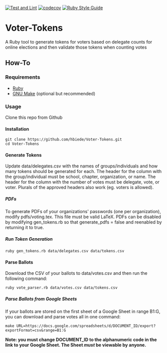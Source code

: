 [![Test and Lint](https://github.com/hbiede/Voter-Tokens/actions/workflows/main.yaml/badge.svg)](https://github.com/hbiede/Voter-Tokens/actions/workflows/main.yaml)
[![codecov](https://codecov.io/gh/hbiede/Voter-Tokens/graph/badge.svg)](https://codecov.io/gh/hbiede/Voter-Tokens)
[![Ruby Style Guide](https://img.shields.io/badge/code_style-rubocop-brightgreen.svg)](https://github.com/rubocop/rubocop)

# Voter-Tokens
A Ruby tool to generate tokens for voters based on delegate counts for online elections
and then validate those tokens when counting votes

## How-To

### Requirements
 - [Ruby](https://www.ruby-lang.org/en/)
 - [GNU Make](https://www.gnu.org/software/make/) (optional but recommended)

### Usage
Clone this repo from Github

#### Installation
```
git clone https://github.com/hbiede/Voter-Tokens.git
cd Voter-Tokens
```

#### Generate Tokens
Update data/delegates.csv with the names of groups/individuals and how many tokens should
be generated for each. The header for the column with the group/individual must be school,
chapter, organization, or name. The header for the column with the number of votes must be
delegate, vote, or voter. Plurals of the approved headers also work (eg. voters is
allowed).

##### PDFs
To generate PDFs of your organizations' passwords (one per organization), modify
pdfs/voting.tex. This file must be valid LaTeX. PDFs can be disabled by modifying
gen\_tokens.rb so that generate\_pdfs = false and reenabled by returning it to true.

##### Run Token Generation
```
ruby gen_tokens.rb data/delegates.csv data/tokens.csv
```

#### Parse Ballots
Download the CSV of your ballots to data/votes.csv and then run the following command:
```
ruby vote_parser.rb data/votes.csv data/tokens.csv
```

##### Parse Ballots from Google Sheets
If your ballots are stored on the first sheet of a Google Sheet in range B1:G, you can
download and parse votes all in one command:
```
make URL=https://docs.google.com/spreadsheets/d/DOCUMENT_ID/export?exportFormat=csv&range=B1:G
```
**Note: you must change DOCUMENT_ID to the alphanumeric code in the link to your Google
Sheet. The Sheet *must* be viewable by anyone.**
